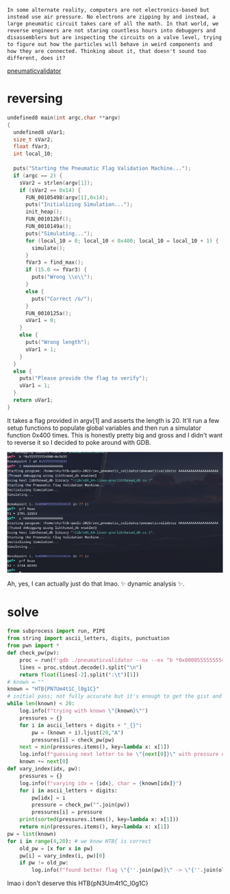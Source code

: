 ```text
In some alternate reality, computers are not electronics-based but instead use air pressure. No electrons are zipping by and instead, a large pneumatic circuit takes care of all the math. In that world, we reverse engineers are not staring countless hours into debuggers and disassemblers but are inspecting the circuits on a valve level, trying to figure out how the particles will behave in weird components and how they are connected. Thinking about it, that doesn't sound too different, does it? 
```
[pneumaticvalidator](/htb-uni-quals-2021/bins/pneumaticvalidator)

# reversing

```c
undefined8 main(int argc,char **argv)
{
  undefined8 uVar1;
  size_t sVar2;
  float fVar3;
  int local_10;
  
  puts("Starting the Pneumatic Flag Validation Machine...");
  if (argc == 2) {
    sVar2 = strlen(argv[1]);
    if (sVar2 == 0x14) {
      FUN_00105498(argv[1],0x14);
      puts("Initializing Simulation...");
      init_heap();
      FUN_001012bf();
      FUN_0010149a();
      puts("Simulating...");
      for (local_10 = 0; local_10 < 0x400; local_10 = local_10 + 1) {
        simulate();
      }
      fVar3 = find_max();
      if (15.0 <= fVar3) {
        puts("Wrong \\o\\");
      }
      else {
        puts("Correct /o/");
      }
      FUN_0010125a();
      uVar1 = 0;
    }
    else {
      puts("Wrong length");
      uVar1 = 1;
    }
  }
  else {
    puts("Please provide the flag to verify");
    uVar1 = 1;
  }
  return uVar1;
}
```

It takes a flag provided in argv[1] and asserts the length is 20. It'll run a few setup functions to populate global variables and then run a simulator function 0x400 times. This is honestly pretty big and gross and I didn't want to reverse it so I decided to poke around with GDB. 

![=](/htb-uni-quals-2021/pneumatic_validator_dynamic.png)


Ah, yes, I can actually just do that lmao. ✨ dynamic analysis ✨. 

# solve

```python
from subprocess import run, PIPE
from string import ascii_letters, digits, punctuation
from pwn import *
def check_pw(pw):
    proc = run(f'gdb ./pneumaticvalidator --nx --ex "b *0x0000555555554000+0x5640" --ex "r {pw}" --ex \'x/f $rbp-4\' --batch', stdout=PIPE,shell=True)
    lines = proc.stdout.decode().split("\n")
    return float(lines[-2].split(":\t")[1])
# known = ""
known = "HTB{PN7Um4t1C_l0g1C}"
# initial pass; not fully accurate but it's enough to get the gist and we can try individual characters again later
while len(known) < 20:
    log.info(f"trying with known \"{known}\"")
    pressures = {}
    for i in ascii_letters + digits + "_{}":
        pw = (known + i).ljust(20,"A")
        pressures[i] = check_pw(pw)
    next = min(pressures.items(), key=lambda x: x[1])
    log.info(f"guessing next letter to be \"{next[0]}\" with pressure of {next[1]}")
    known += next[0]
def vary_index(idx, pw):
    pressures = {}
    log.info(f"varying idx = {idx}, char = {known[idx]}")
    for i in ascii_letters + digits:
        pw[idx] = i
        pressure = check_pw("".join(pw))
        pressures[i] = pressure
    print(sorted(pressures.items(), key=lambda x: x[1]))
    return min(pressures.items(), key=lambda x: x[1])
pw = list(known)
for i in range(4,20): # we know HTB{ is correct
    old_pw = [x for x in pw]
    pw[i] = vary_index(i, pw)[0]
    if pw != old_pw:
        log.info(f"found better flag \"{''.join(pw)}\" -> \"{''.join(old_pw)}\"")
```


lmao i don't deserve this HTB{pN3Um4t1C_l0g1C}